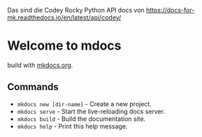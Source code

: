 Das sind die Codey Rocky Python API docs von https://docs-for-mk.readthedocs.io/en/latest/api/codey/


# Welcome to mdocs


build with [mkdocs.org](http://mkdocs.org).

## Commands

* `mkdocs new [dir-name]` - Create a new project.
* `mkdocs serve` - Start the live-reloading docs server.
* `mkdocs build` - Build the documentation site.
* `mkdocs help` - Print this help message.

